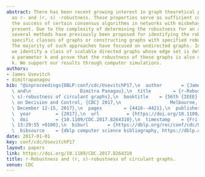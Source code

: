 ```yaml
---
abstract: There has been recent growing interest in graph theoretical properties known
  as r- and (r, s) -robustness. These properties serve as sufficient conditions guaranteeing
  the success of certain consensus algorithms in networks with misbehaving agents
  present. Due to the complexity of determining the robustness for an arbitrary graph,
  several methods have previously been proposed for identifying the robustness of
  specific classes of graphs or constructing graphs with specified robustness levels.
  The majority of such approaches have focused on undirected graphs. In this paper
  we identify a class of scalable directed graphs whose edge set is determined by
  a parameter k and prove that the robustness of these graphs is also determined by
  k. We support our results through computer simulations.
authors:
- James Usevitch
- dimitrapanagou
bib: "@inproceedings{DBLP:conf/cdc/UsevitchP17,\n  author       = {James Usevitch\
  \ and\n                  Dimitra Panagou},\n  title        = {r-Robustness and (r,\
  \ s)-robustness of circulant graphs},\n  booktitle    = {56th {IEEE} Annual Conference\
  \ on Decision and Control, {CDC} 2017,\n                  Melbourne, Australia,\
  \ December 12-15, 2017},\n  pages        = {4416--4421},\n  publisher    = {{IEEE}},\n\
  \  year         = {2017},\n  url          = {https://doi.org/10.1109/CDC.2017.8264310},\n\
  \  doi          = {10.1109/CDC.2017.8264310},\n  timestamp    = {Fri, 04 Mar 2022\
  \ 13:29:55 +0100},\n  biburl       = {https://dblp.org/rec/conf/cdc/UsevitchP17.bib},\n\
  \  bibsource    = {dblp computer science bibliography, https://dblp.org}\n}"
date: 2017-01-01
key: conf/cdc/UsevitchP17
layout: papers
link: https://doi.org/10.1109/CDC.2017.8264310
title: r-Robustness and (r, s)-robustness of circulant graphs.
venue: CDC
---
```

